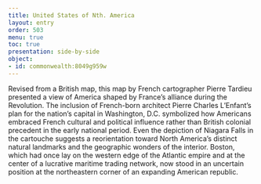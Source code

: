 ```yaml
---
title: United States of Nth. America
layout: entry
order: 503
menu: true
toc: true
presentation: side-by-side
object:
- id: commonwealth:8049g959w
---
```

Revised from a British map, this map by French cartographer Pierre Tardieu presented a view of America shaped by France’s alliance during the Revolution. The inclusion of French-born architect Pierre Charles L’Enfant’s plan for the nation’s capital in Washington, D.C. symbolized how Americans embraced French cultural and political influence rather than British colonial precedent in the early national period. Even the depiction of Niagara Falls in the cartouche suggests a reorientation toward North America’s distinct natural landmarks and the geographic wonders of the interior. Boston, which had once lay on the western edge of the Atlantic empire and at the center of a lucrative maritime trading network, now stood in an uncertain position at the northeastern corner of an expanding American republic.
